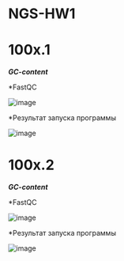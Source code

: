 # NGS-HW1

# 100x.1

***GC-content***

*FastQC

![image](https://user-images.githubusercontent.com/93263861/154988874-74d75a6c-1987-4873-94d6-083bcc994e15.png)

*Результат запуска программы

![image](https://user-images.githubusercontent.com/93263861/154989115-1caded84-c3cb-4fe2-8967-ce05afdc86f2.png)




# 100x.2

***GC-content***

*FastQC

![image](https://user-images.githubusercontent.com/93263861/154989230-2aabd13d-c303-4e4f-af06-0e4cb22f2bf1.png)

*Результат запуска программы

![image](https://user-images.githubusercontent.com/93263861/154989263-2c1e0b60-2e55-4f7d-9c61-c93d2967f2b7.png)
